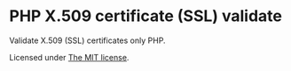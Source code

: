 PHP X.509 certificate (SSL) validate
====================================

Validate X.509 (SSL) certificates only PHP.

Licensed under [The MIT license](http://www.opensource.org/licenses/mit-license.php).
